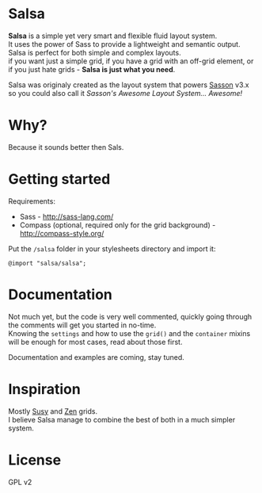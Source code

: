 Salsa
===

**Salsa** is a simple yet very smart and flexible fluid layout system.  
It uses the power of Sass to provide a lightweight and semantic output.  
Salsa is perfect for both simple and complex layouts.  
if you want just a simple grid, if you have a grid with an off-grid element, or
if you just hate grids - **Salsa is just what you need**.

Salsa was originaly created as the layout system that powers [Sasson](http://drupal.org/project/sasson) v3.x
so you could also call it _Sasson's Awesome Layout System... Awesome!_


Why?
===
Because it sounds better then Sals.


Getting started
===

Requirements:

- Sass - http://sass-lang.com/
- Compass (optional, required only for the grid background) - http://compass-style.org/

Put the ```/salsa``` folder in your stylesheets directory and import it:

    @import "salsa/salsa";


Documentation
===
Not much yet, but the code is very well commented, quickly going through the
comments will get you started in no-time.  
Knowing the ```settings``` and how to use the ```grid()``` and the ```container``` 
mixins will be enough for most cases, read about those first.

Documentation and examples are coming, stay tuned.


Inspiration
===

Mostly [Susy](http://susy.oddbird.net/) and [Zen](http://zengrids.com/) grids.  
I believe Salsa manage to combine the best of both in a much simpler system.


License
===
GPL v2
